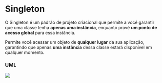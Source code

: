 # Singleton

O Singleton é um padrão de projeto criacional que permite a você garantir que uma classe tenha **apenas uma instância**, enquanto provê **um ponto de acesso global** para essa instância.

Permite você acessar um objeto de **qualquer lugar** da sua aplicação, garantindo que apenas **uma instância** dessa classe estará disponível em qualquer momento.


### UML
![](https://github.com/guilherme4garcia/bertoti/blob/main/ESIII/Singleton/Singleton.png)
